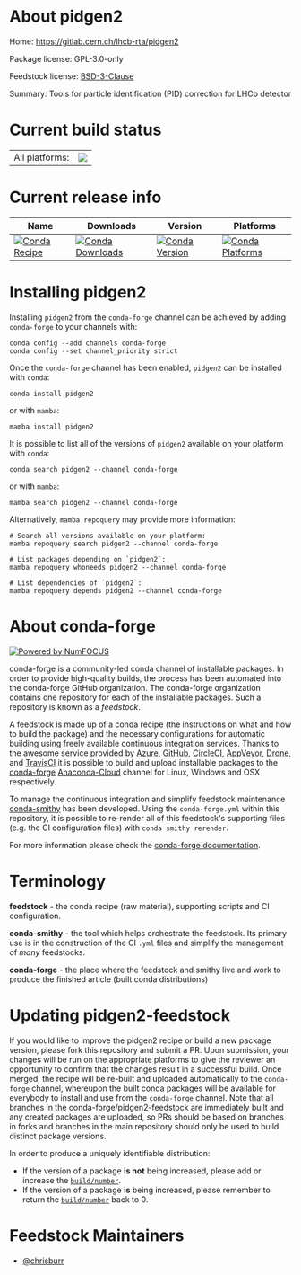 About pidgen2
=============

Home: https://gitlab.cern.ch/lhcb-rta/pidgen2

Package license: GPL-3.0-only

Feedstock license: [BSD-3-Clause](https://github.com/conda-forge/pidgen2-feedstock/blob/main/LICENSE.txt)

Summary: Tools for particle identification (PID) correction for LHCb detector

Current build status
====================


<table><tr><td>All platforms:</td>
    <td>
      <a href="https://dev.azure.com/conda-forge/feedstock-builds/_build/latest?definitionId=13243&branchName=main">
        <img src="https://dev.azure.com/conda-forge/feedstock-builds/_apis/build/status/pidgen2-feedstock?branchName=main">
      </a>
    </td>
  </tr>
</table>

Current release info
====================

| Name | Downloads | Version | Platforms |
| --- | --- | --- | --- |
| [![Conda Recipe](https://img.shields.io/badge/recipe-pidgen2-green.svg)](https://anaconda.org/conda-forge/pidgen2) | [![Conda Downloads](https://img.shields.io/conda/dn/conda-forge/pidgen2.svg)](https://anaconda.org/conda-forge/pidgen2) | [![Conda Version](https://img.shields.io/conda/vn/conda-forge/pidgen2.svg)](https://anaconda.org/conda-forge/pidgen2) | [![Conda Platforms](https://img.shields.io/conda/pn/conda-forge/pidgen2.svg)](https://anaconda.org/conda-forge/pidgen2) |

Installing pidgen2
==================

Installing `pidgen2` from the `conda-forge` channel can be achieved by adding `conda-forge` to your channels with:

```
conda config --add channels conda-forge
conda config --set channel_priority strict
```

Once the `conda-forge` channel has been enabled, `pidgen2` can be installed with `conda`:

```
conda install pidgen2
```

or with `mamba`:

```
mamba install pidgen2
```

It is possible to list all of the versions of `pidgen2` available on your platform with `conda`:

```
conda search pidgen2 --channel conda-forge
```

or with `mamba`:

```
mamba search pidgen2 --channel conda-forge
```

Alternatively, `mamba repoquery` may provide more information:

```
# Search all versions available on your platform:
mamba repoquery search pidgen2 --channel conda-forge

# List packages depending on `pidgen2`:
mamba repoquery whoneeds pidgen2 --channel conda-forge

# List dependencies of `pidgen2`:
mamba repoquery depends pidgen2 --channel conda-forge
```


About conda-forge
=================

[![Powered by
NumFOCUS](https://img.shields.io/badge/powered%20by-NumFOCUS-orange.svg?style=flat&colorA=E1523D&colorB=007D8A)](https://numfocus.org)

conda-forge is a community-led conda channel of installable packages.
In order to provide high-quality builds, the process has been automated into the
conda-forge GitHub organization. The conda-forge organization contains one repository
for each of the installable packages. Such a repository is known as a *feedstock*.

A feedstock is made up of a conda recipe (the instructions on what and how to build
the package) and the necessary configurations for automatic building using freely
available continuous integration services. Thanks to the awesome service provided by
[Azure](https://azure.microsoft.com/en-us/services/devops/), [GitHub](https://github.com/),
[CircleCI](https://circleci.com/), [AppVeyor](https://www.appveyor.com/),
[Drone](https://cloud.drone.io/welcome), and [TravisCI](https://travis-ci.com/)
it is possible to build and upload installable packages to the
[conda-forge](https://anaconda.org/conda-forge) [Anaconda-Cloud](https://anaconda.org/)
channel for Linux, Windows and OSX respectively.

To manage the continuous integration and simplify feedstock maintenance
[conda-smithy](https://github.com/conda-forge/conda-smithy) has been developed.
Using the ``conda-forge.yml`` within this repository, it is possible to re-render all of
this feedstock's supporting files (e.g. the CI configuration files) with ``conda smithy rerender``.

For more information please check the [conda-forge documentation](https://conda-forge.org/docs/).

Terminology
===========

**feedstock** - the conda recipe (raw material), supporting scripts and CI configuration.

**conda-smithy** - the tool which helps orchestrate the feedstock.
                   Its primary use is in the construction of the CI ``.yml`` files
                   and simplify the management of *many* feedstocks.

**conda-forge** - the place where the feedstock and smithy live and work to
                  produce the finished article (built conda distributions)


Updating pidgen2-feedstock
==========================

If you would like to improve the pidgen2 recipe or build a new
package version, please fork this repository and submit a PR. Upon submission,
your changes will be run on the appropriate platforms to give the reviewer an
opportunity to confirm that the changes result in a successful build. Once
merged, the recipe will be re-built and uploaded automatically to the
`conda-forge` channel, whereupon the built conda packages will be available for
everybody to install and use from the `conda-forge` channel.
Note that all branches in the conda-forge/pidgen2-feedstock are
immediately built and any created packages are uploaded, so PRs should be based
on branches in forks and branches in the main repository should only be used to
build distinct package versions.

In order to produce a uniquely identifiable distribution:
 * If the version of a package **is not** being increased, please add or increase
   the [``build/number``](https://docs.conda.io/projects/conda-build/en/latest/resources/define-metadata.html#build-number-and-string).
 * If the version of a package **is** being increased, please remember to return
   the [``build/number``](https://docs.conda.io/projects/conda-build/en/latest/resources/define-metadata.html#build-number-and-string)
   back to 0.

Feedstock Maintainers
=====================

* [@chrisburr](https://github.com/chrisburr/)

